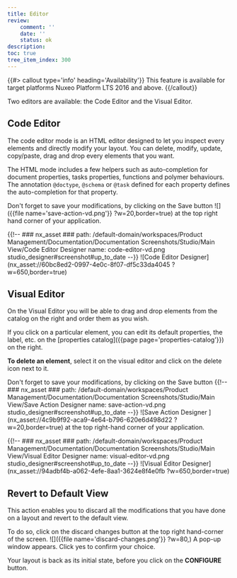 ```yaml
---
title: Editor
review:
    comment: ''
    date: ''
    status: ok
description:
toc: true
tree_item_index: 300
---
```


{{#> callout type='info' heading='Availability'}}
This feature is available for target platforms Nuxeo Platform LTS 2016 and above.
{{/callout}}

Two editors are available: the Code Editor and the Visual Editor.

## Code Editor

The code editor mode is an HTML editor designed to let you inspect every elements and directly modify your layout. You can delete, modify, update, copy/paste, drag and drop every elements that you want.

The HTML mode includes a few helpers such as auto-completion for document properties, tasks properties, functions and polymer behaviours. The annotation `@doctype`, `@schema` or `@task` defined for each property defines the auto-completion for that property.

Don't forget to save your modifications, by clicking on the Save button ![]({{file name='save-action-vd.png'}} ?w=20,border=true) at the top right hand corner of your application.

{{!--     ### nx_asset ###
    path: /default-domain/workspaces/Product Management/Documentation/Documentation Screenshots/Studio/Main View/Code Editor Designer
    name: code-editor-vd.png
    studio_designer#screenshot#up_to_date
--}}
![Code Editor Designer](nx_asset://60bc8ed2-0997-4e0c-8f07-df5c33da4045 ?w=650,border=true)

## Visual Editor

On the Visual Editor you will be able to drag and drop elements from the catalog on the right and order them as you wish.

If you click on a particular element, you can edit its default properties, the label, etc. on the [properties catalog]({{page page='properties-catalog'}}) on the right.

**To delete an element**, select it on the visual editor and click on the delete icon next to it.

Don't forget to save your modifications, by clicking on the Save button {{!--     ### nx_asset ###
    path: /default-domain/workspaces/Product Management/Documentation/Documentation Screenshots/Studio/Main View/Save Action Designer
    name: save-action-vd.png
    studio_designer#screenshot#up_to_date
--}}
![Save Action Designer ](nx_asset://4c9b9f92-aca9-4e64-b796-620e6d498d22 ?w=20,border=true) at the top right-hand corner of your application.

{{!--     ### nx_asset ###
    path: /default-domain/workspaces/Product Management/Documentation/Documentation Screenshots/Studio/Main View/Visual Editor Designer
    name: visual-editor-vd.png
    studio_designer#screenshot#up_to_date
--}}
![Visual Editor Designer](nx_asset://94adbf4b-a062-4efe-8aa1-3624e8f4e0fb ?w=650,border=true)

## Revert to Default View

This action enables you to discard all the modifications that you have done on a layout and revert to the default view.

To do so, click on the discard changes button at the top right hand-corner of the screen. ![]({{file name='discard-changes.png'}} ?w=80,) A pop-up window appears. Click yes to confirm your choice.

Your layout is back as its initial state, before you click on the **CONFIGURE** button.
